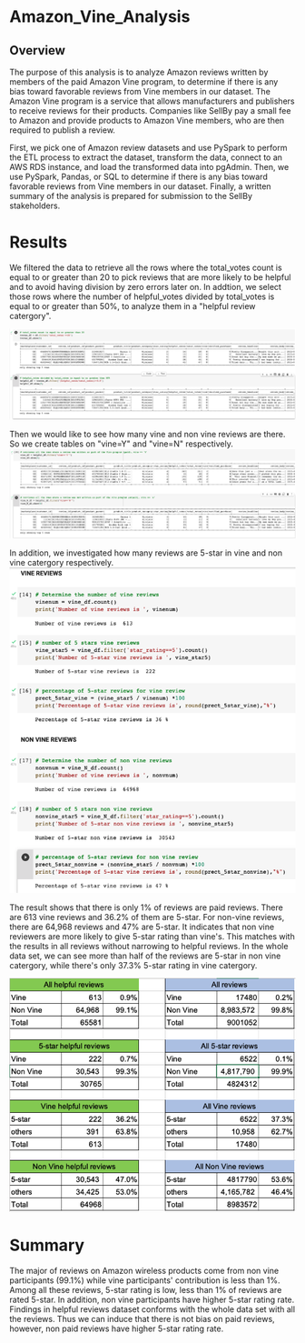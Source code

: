 # Amazon_Vine_Analysis

## Overview
The purpose of this analysis is to analyze Amazon reviews written by members of the paid Amazon Vine program, to determine if there is any bias toward favorable reviews from Vine members in our dataset. The Amazon Vine program is a service that allows manufacturers and publishers to receive reviews for their products. Companies like SellBy pay a small fee to Amazon and provide products to Amazon Vine members, who are then required to publish a review.

First, we pick one of Amazon review datasets and use PySpark to perform the ETL process to extract the dataset, transform the data, connect to an AWS RDS instance, and load the transformed data into pgAdmin. Then, we use PySpark, Pandas, or SQL to determine if there is any bias toward favorable reviews from Vine members in our dataset. Finally, a written summary of the analysis is prepared for submission to the SellBy stakeholders.

# Results

We filtered the data to retrieve all the rows where the total_votes count is equal to or greater than 20 to pick reviews that are more likely to be helpful and to avoid having division by zero errors later on. In addtion, we select those rows where the  number of helpful_votes divided by total_votes is equal to or greater than 50%, to analyze them in a "helpful review catergory".

 ![](Resources/images/img1.png)

Then we would like to see how many vine and non vine reviews are there. So we create tables on "vine=Y" and "vine=N" respectively.
 ![](Resources/images/img2.png)

In addition, we investigated how many reviews are 5-star in vine and non vine catergory respectively.
 ![](Resources/images/img3.png)

The result shows that there is only 1% of reviews are paid reviews. There are 613 vine reviews and 36.2% of them are 5-star. For non-vine reviews, there are 64,968 reviews and 47% are 5-star. It indicates that non vine reviewers are more likely to give 5-star rating than vine's. This matches with the results in all reviews without narrowing to helpful reviews. In the whole data set, we can see more than half of the reviews are 5-star in non vine catergory, while there's only 37.3% 5-star rating in vine catergory.

 ![](Resources/images/img4.png)

 # Summary

 The major of reviews on Amazon wireless products come from non vine participants (99.1%) while vine participants' contribution is less than 1%. Among all these reviews, 5-star rating is low, less than 1% of reviews are rated 5-star. In addition, non vine participants have higher 5-star rating rate. Findings in helpful reviews dataset conforms with the whole data set with all the reviews. Thus we can induce that there is not bias on paid reviews, however, non paid reviews have higher 5-star rating rate. 


